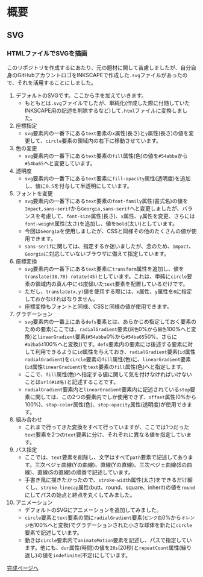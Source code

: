 # 概要

## SVG

### HTMLファイルでSVGを描画

このリポジトリを作成するにあたり、元の題材に関して苦慮しましたが、自分自身のGitHubアカウントロゴをINKSCAPEで作成した`.svg`ファイルがあったので、それを活用することにしました。

1. デフォルトのSVGです。ここから手を加えていきます。
    - もともとは`.svg`ファイルでしたが、単純化(作成した際に付随していたINKSCAPE用の記述を削除するなど)して`.html`ファイルに変換しました。
1. 座標指定
    - `svg`要素内の一番下にある`text`要素の`x`属性(長さ)と`y`属性(長さ)の値を変更して、`circle`要素の領域内の右下に移動させています。
1. 色の変更
    - `svg`要素内の一番下にある`text`要素の`fill`属性(色)の値を`#54abba`から`#54ba65`へと変更しています。
1. 透明度
    - `svg`要素内の一番下にある`text`要素に`fill-opacity`属性(透明度)を追加し、値に`0.5`を付与して半透明にしています。
1. フォントを変更
    - `svg`要素内の一番下にある`text`要素の`font-family`属性(書式名)の値を`Impact,sans-serif`から`Georgia,sans-serif`へと変更しましたが、バランスを考慮して、`font-size`属性(長さ)、`x`属性、`y`属性を変更、さらには`font-weight`属性(太さ)を追加し、値を`bold`(太い)としています。
    - 今回は`Georgia`を使用しましたが、CSSと同様その他のたくさんの値が使用できます。
    - `sans-serif`に関しては、指定するか迷いましたが、念のため、`Impact`、`Georgia`に対応していないブラウザに備えて指定しています。
1. 座標変換
    - `svg`要素内の一番下にある`text`要素に`transform`属性を追加し、値を`translate(38,70) rotate(45)`としています。これは、単純に`circle`要素の領域内の真ん中に`45`度傾いた`text`要素を配置しているだけです。
    - ただし、`translate(x,y)`値を使用する際には、`x`属性、`y`属性を`0`に指定しておかなければなりません。
    - 座標変換もフォントと同様、CSSと同様の値が使用できます。
1. グラデーション
    - `svg`要素内の一番上にある`defs`要素とは、あらかじめ指定しておく要素のための要素(ここでは、`radialGradient`要素(`灰色`0%から`銀色`100%へと変換)と`linearGradient`要素(`#54abba`0%から`#54ba65`50%、さらに`#a2ba54`100%へと変換))です。`defs`要素内の要素には後述する要素に対して利用できるように`id`属性を与えておき、`radialGradient`要素(`id`属性`radialGradient`)を`circle`要素の`fill`属性(色)に、`linearGradient`要素(`id`属性`linearGradient`)を`text`要素の`fill`属性(色)へと指定します。
    - ここで、`fill`属性(色)へ指定する値に関して気を付けなければいけないことは`url(#id名)`と記述することです。
    - `radialGradient`要素内と`linearGradient`要素内に記述されている`stop`要素に関しては、この2つの要素内でしか使用できず、`offset`属性(0%から100%)、`stop-color`属性(色)、`stop-opacity`属性(透明度)が使用できます。
1. 組み合わせ
    - これまで行ってきた変換をすべて行っていますが、ここでは1つだった`text`要素を2つの`text`要素に分け、それぞれに異なる値を指定しています。
1. パス指定
    - ここでは、`text`要素を削除し、文字はすべて`path`要素で記述してあります。三次ベジェ曲線(Yの曲線)、直線(Yの直線)、三次ベジェ曲線(Sの曲線)、直線(Sの直線)の順番で記述しています。
    - 手書き風に描きたかったので、`stroke-width`属性(太さ)をできるだけ細くし、`stroke-linecap`属性(butt、round、square、inherit)の値を`round`にしてパスの始点と終点を丸くしてみました。
1. アニメーション
    - デフォルトのSVGにアニメーションを追加してみました。
    - `circle`要素と`text`要素の間に`radialGradient`要素(`ピンク色`0%から`オレンジ色`100%へと変換)でグラデーションされた小さな球体を新たに`circle`要素で記述しています。
    - 動きは`circle`要素内で`animateMotion`要素を記述し、パスで指定しています。他にも、`dur`属性(時間)の値を`20s`(20秒)と`repeatCount`属性(繰り返し)の値を`indefinite`(不定)にしています。


[完成ページへ](https://yscyber.github.io/svg/ "https://yscyber.github.io/svg/")
